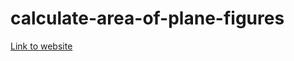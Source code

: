 # calculate-area-of-plane-figures
[Link to website](https://henrikRod.github.io/calculate-area-of-plane-figures/)
